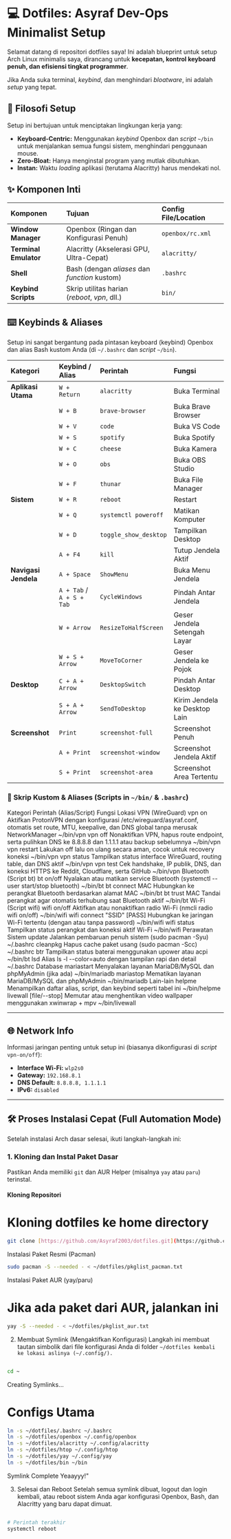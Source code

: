 # 💻 Dotfiles: Asyraf Dev-Ops Minimalist Setup

Selamat datang di repositori dotfiles saya! Ini adalah blueprint untuk setup Arch Linux minimalis saya, dirancang untuk **kecepatan, kontrol keyboard penuh, dan efisiensi tingkat programmer**.

Jika Anda suka terminal, *keybind*, dan menghindari *bloatware*, ini adalah *setup* yang tepat.

## 🚀 Filosofi Setup

Setup ini bertujuan untuk menciptakan lingkungan kerja yang:

* **Keyboard-Centric:** Menggunakan *keybind* Openbox dan *script* `~/bin` untuk menjalankan semua fungsi sistem, menghindari penggunaan mouse.
* **Zero-Bloat:** Hanya menginstal program yang mutlak dibutuhkan.
* **Instan:** Waktu *loading* aplikasi (terutama Alacritty) harus mendekati nol.

## ✨ Komponen Inti

| Komponen | Tujuan | Config File/Location |
| :--- | :--- | :--- |
| **Window Manager** | Openbox (Ringan dan Konfigurasi Penuh) | `openbox/rc.xml` |
| **Terminal Emulator** | Alacritty (Akselerasi GPU, Ultra-Cepat) | `alacritty/` |
| **Shell** | Bash (dengan *aliases* dan *function* kustom) | `.bashrc` |
| **Keybind Scripts** | Skrip utilitas harian (*reboot*, *vpn*, dll.) | `bin/` |

## ⌨️ Keybinds & Aliases

Setup ini sangat bergantung pada pintasan keyboard (keybind) Openbox dan alias Bash kustom Anda (di `~/.bashrc` dan *script* `~/bin`).

| Kategori | Keybind / Alias | Perintah | Fungsi |
| :--- | :--- | :--- | :--- |
| **Aplikasi Utama** | `W + Return` | `alacritty` | Buka Terminal |
| | `W + B` | `brave-browser` | Buka Brave Browser |
| | `W + V` | `code` | Buka VS Code |
| | `W + S` | `spotify` | Buka Spotify |
| | `W + C` | `cheese` | Buka Kamera |
| | `W + O` | `obs` | Buka OBS Studio |
| | `W + F` | `thunar` | Buka File Manager |
| **Sistem** | `W + R` | `reboot` | Restart |
| | `W + Q` | `systemctl poweroff` | Matikan Komputer |
| | `W + D` | `toggle_show_desktop` | Tampilkan Desktop |
| | `A + F4` | `kill` | Tutup Jendela Aktif |
| **Navigasi Jendela** | `A + Space` | `ShowMenu` | Buka Menu Jendela |
| | `A + Tab` / `A + S + Tab` | `CycleWindows` | Pindah Antar Jendela |
| | `W + Arrow` | `ResizeToHalfScreen` | Geser Jendela Setengah Layar |
| | `W + S + Arrow` | `MoveToCorner` | Geser Jendela ke Pojok |
| **Desktop** | `C + A + Arrow` | `DesktopSwitch` | Pindah Antar Desktop |
| | `S + A + Arrow` | `SendToDesktop` | Kirim Jendela ke Desktop Lain |
| **Screenshot** | `Print` | `screenshot-full` | Screenshot Penuh |
| | `A + Print` | `screenshot-window` | Screenshot Jendela Aktif |
| | `S + Print` | `screenshot-area` | Screenshot Area Tertentu |

### 🔨 Skrip Kustom & Aliases (Scripts in `~/bin/` & `.bashrc`)

Kategori	Perintah (Alias/Script)	Fungsi	Lokasi
VPN (WireGuard)	vpn on	Aktifkan ProtonVPN dengan konfigurasi /etc/wireguard/asyraf.conf, otomatis set route, MTU, keepalive, dan DNS global tanpa merusak NetworkManager	~/bin/vpn
	vpn off	Nonaktifkan VPN, hapus route endpoint, serta pulihkan DNS ke 8.8.8.8 dan 1.1.1.1 atau backup sebelumnya	~/bin/vpn
	vpn restart	Lakukan off lalu on ulang secara aman, cocok untuk recovery koneksi	~/bin/vpn
	vpn status	Tampilkan status interface WireGuard, routing table, dan DNS aktif	~/bin/vpn
	vpn test	Cek handshake, IP publik, DNS, dan koneksi HTTPS ke Reddit, Cloudflare, serta GitHub	~/bin/vpn
Bluetooth (Script bt)	bt on/off	Nyalakan atau matikan service Bluetooth (systemctl --user start/stop bluetooth)	~/bin/bt
	bt connect MAC	Hubungkan ke perangkat Bluetooth berdasarkan alamat MAC	~/bin/bt
	bt trust MAC	Tandai perangkat agar otomatis terhubung saat Bluetooth aktif	~/bin/bt
Wi-Fi (Script wifi)	wifi on/off	Aktifkan atau nonaktifkan radio Wi-Fi (nmcli radio wifi on/off)	~/bin/wifi
	wifi connect "SSID" [PASS]	Hubungkan ke jaringan Wi-Fi tertentu (dengan atau tanpa password)	~/bin/wifi
	wifi status	Tampilkan status perangkat dan koneksi aktif Wi-Fi	~/bin/wifi
Perawatan Sistem	update	Jalankan pembaruan penuh sistem (sudo pacman -Syu)	~/.bashrc
	cleanpkg	Hapus cache paket usang (sudo pacman -Scc)	~/.bashrc
	btr	Tampilkan status baterai menggunakan upower atau acpi	~/bin/bt
	lsd	Alias ls -l --color=auto dengan tampilan rapi dan detail	~/.bashrc
Database	mariastart	Menyalakan layanan MariaDB/MySQL dan phpMyAdmin (jika ada)	~/bin/mariadb
	mariastop	Mematikan layanan MariaDB/MySQL dan phpMyAdmin	~/bin/mariadb
Lain-lain	helpme	Menampilkan daftar alias, script, dan keybind seperti tabel ini	~/bin/helpme
	livewall [file/--stop]	Memutar atau menghentikan video wallpaper menggunakan xwinwrap + mpv	~/bin/livewall

---

## 🌐 Network Info

Informasi jaringan penting untuk setup ini (biasanya dikonfigurasi di *script* `vpn-on/off`):

* **Interface Wi-Fi:** `wlp2s0`
* **Gateway:** `192.168.8.1`
* **DNS Default:** `8.8.8.8, 1.1.1.1`
* **IPv6:** `disabled`
  
---

## 🛠️ Proses Instalasi Cepat (Full Automation Mode)

Setelah instalasi Arch dasar selesai, ikuti langkah-langkah ini:

### 1. Kloning dan Instal Paket Dasar

Pastikan Anda memiliki `git` dan AUR Helper (misalnya `yay` atau `paru`) terinstal.

#### Kloning Repositori

# Kloning dotfiles ke home directory

```bash
git clone [https://github.com/Asyraf2003/dotfiles.git](https://github.com/Asyraf2003/dotfiles.git) ~/dotfiles
```
Instalasi Paket Resmi (Pacman)
```Bash
sudo pacman -S --needed - < ~/dotfiles/pkglist_pacman.txt
```
Instalasi Paket AUR (yay/paru)

# Jika ada paket dari AUR, jalankan ini
```Bash
yay -S --needed - < ~/dotfiles/pkglist_aur.txt
```
2. Membuat Symlink (Mengaktifkan Konfigurasi)
Langkah ini membuat tautan simbolik dari file konfigurasi Anda di folder ```~/dotfiles kembali ke lokasi aslinya (~/.config/).```

```Bash

cd ~
```
Creating Symlinks...

# Configs Utama
```Bash
ln -s ~/dotfiles/.bashrc ~/.bashrc
ln -s ~/dotfiles/openbox ~/.config/openbox
ln -s ~/dotfiles/alacritty ~/.config/alacritty
ln -s ~/dotfiles/htop ~/.config/htop
ln -s ~/dotfiles/yay ~/.config/yay
ln -s ~/dotfiles/bin ~/bin
```

Symlink Complete Yeaayyy!"

3. Selesai dan Reboot
Setelah semua symlink dibuat, logout dan login kembali, atau reboot sistem Anda agar konfigurasi Openbox, Bash, dan Alacritty yang baru dapat dimuat.

```Bash

# Perintah terakhir
systemctl reboot
```

